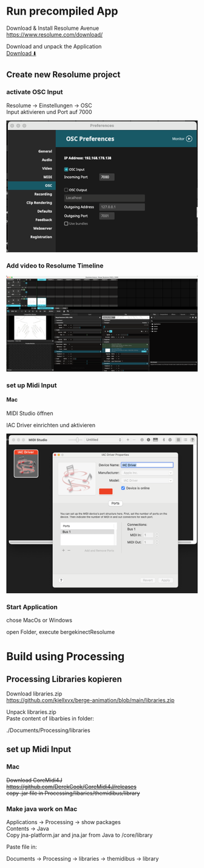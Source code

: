 # Run precompiled App  

Download & Install Resolume Avenue  
https://www.resolume.com/download/  

Download and unpack the Application  
[Download ⬇️](https://github.com/kjellxvx/berge-animation/raw/main/bergekinectResolume/builds/bergekinectResolume_v1.0.zip?download=)

## Create new Resolume project  

### activate OSC Input   
Resolume -> Einstellungen -> OSC  
Input aktivieren und Port auf 7000  

![OSC Settings](./assets/OSC-setup.png)  

### Add video to Resolume Timeline  
![Resolume_Timeline](./assets/resolume-timeline.png)  

### set up Midi Input  
#### Mac  

MIDI Studio öffnen  
 
IAC Driver einrichten und aktivieren  

![MIDI Settings](./assets/midi-studio.png)  

### Start Application  
chose MacOs or Windows  

open Folder, execute bergekinectResolume  








# Build using Processing  

## Processing Libraries kopieren  
Download libraries.zip  
https://github.com/kjellxvx/berge-animation/blob/main/libraries.zip  

Unpack libraries.zip  
Paste content of libarbies in folder:  

./Documents/Processing/libraries  

## set up Midi Input  
### Mac  
~~Download CoreMidi4J~~  
~~https://github.com/DerekCook/CoreMidi4J/releases~~  
~~copy .jar file in Processing/libaries/themidibus/library~~  

### Make java work on Mac  
Applications -> Processing -> show packages  
Contents -> Java  
Copy jna-platform.jar and jna.jar from Java to /core/library  




  

Paste file in:

Documents -> Processing -> libraries -> themidibus -> library
